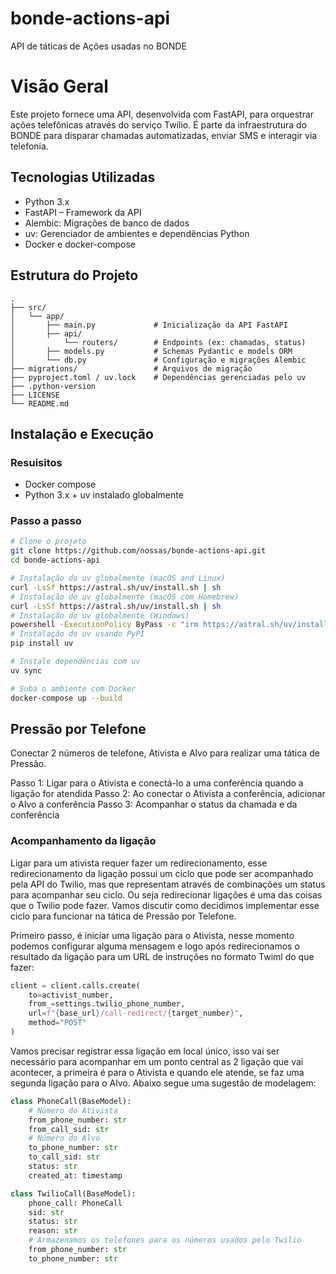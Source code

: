 # bonde-actions-api
API de táticas de Ações usadas no BONDE

# Visão Geral
Este projeto fornece uma API, desenvolvida com FastAPI, para orquestrar ações telefônicas através do serviço Twilio.
É parte da infraestrutura do BONDE para disparar chamadas automatizadas, enviar SMS e interagir via telefonia.

## Tecnologias Utilizadas
- Python 3.x
- FastAPI – Framework da API
- Alembic: Migrações de banco de dados
- uv: Gerenciador de ambientes e dependências Python
- Docker e docker-compose

## Estrutura do Projeto
```
.
├── src/
│   └── app/
│       ├── main.py             # Inicialização da API FastAPI
│       ├── api/
│           └── routers/        # Endpoints (ex: chamadas, status)
│       ├── models.py           # Schemas Pydantic e models ORM
│       └── db.py               # Configuração e migrações Alembic
├── migrations/                 # Arquivos de migração
├── pyproject.toml / uv.lock    # Dependências gerenciadas pelo uv
├── .python-version
├── LICENSE
└── README.md
```

## Instalação e Execução
### Resuisitos
- Docker compose
- Python 3.x + uv instalado globalmente

### Passo a passo
```bash
# Clone o projeto
git clone https://github.com/nossas/bonde-actions-api.git
cd bonde-actions-api

# Instalação do uv globalmente (macOS and Linux)
curl -LsSf https://astral.sh/uv/install.sh | sh
# Instalação do uv globalmente (macOS com Homebrew)
curl -LsSf https://astral.sh/uv/install.sh | sh
# Instalação do uv globalmente (Windows)
powershell -ExecutionPolicy ByPass -c "irm https://astral.sh/uv/install.ps1 | iex"
# Instalação do uv usando PyPI
pip install uv

# Instale dependências com uv
uv sync

# Suba o ambiente com Docker
docker-compose up --build
```

## Pressão por Telefone

Conectar 2 números de telefone, Ativista e Alvo para realizar uma tática de Pressão.

Passo 1: Ligar para o Ativista e conectá-lo a uma conferência quando a ligação for atendida
Passo 2: Ao conectar o Ativista a conferência, adicionar o Alvo a conferência
Passo 3: Acompanhar o status da chamada e da conferência

### Acompanhamento da ligação

Ligar para um ativista requer fazer um redirecionamento, esse redirecionamento da ligação possui um ciclo que pode ser acompanhado pela API do Twilio, mas que representam através de combinações um status para acompanhar seu ciclo. Ou seja redirecionar ligações é uma das coisas que o Twilio pode fazer. Vamos discutir como decidimos implementar esse ciclo para funcionar na tática de Pressão por Telefone.

Primeiro passo, é iniciar uma ligação para o Ativista, nesse momento podemos configurar alguma mensagem e logo após redirecionamos o resultado da ligação para um URL de instruções no formato Twiml do que fazer:

```python
client = client.calls.create(
    to=activist_number,
    from_=settings.twilio_phone_number,
    url=f"{base_url}/call-redirect/{target_number}",
    method="POST"
)
```

Vamos precisar registrar essa ligação em local único, isso vai ser necessário para acompanhar em um ponto central as 2 ligação que vai acontecer, a primeira é para o Ativista e quando ele atende, se faz uma segunda ligação para o Alvo. Abaixo segue uma sugestão de modelagem:

```python
class PhoneCall(BaseModel):
    # Número do Ativista
    from_phone_number: str
    from_call_sid: str
    # Número do Alvo
    to_phone_number: str
    to_call_sid: str
    status: str
    created_at: timestamp

class TwilioCall(BaseModel):
    phone_call: PhoneCall
    sid: str
    status: str
    reason: str
    # Armazenamos os telefones para os números usados pelo Twilio
    from_phone_number: str
    to_phone_number: str
```